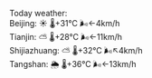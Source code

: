 Today weather:  
Beijing: ☀️   🌡️+31°C 🌬️←4km/h  
Tianjin: ⛅️  🌡️+28°C 🌬️←11km/h  
Shijiazhuang: ⛅️  🌡️+32°C 🌬️↖4km/h  
Tangshan: 🌦   🌡️+36°C 🌬️←13km/h  
